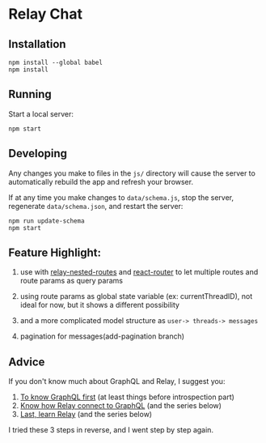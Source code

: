 # Relay Chat

## Installation

```
npm install --global babel
npm install
```

## Running

Start a local server:

```
npm start
```

## Developing

Any changes you make to files in the `js/` directory will cause the server to
automatically rebuild the app and refresh your browser.

If at any time you make changes to `data/schema.js`, stop the server,
regenerate `data/schema.json`, and restart the server:

```
npm run update-schema
npm start
```

## Feature Highlight:

1. use with [relay-nested-routes](https://github.com/devknoll/relay-nested-routes) and [react-router](https://github.com/rackt/react-router) to let multiple routes and route params as query params

2. using route params as global state variable (ex: currentThreadID), not ideal for now, but it shows a different possibility

3. and a more complicated model structure as `user-> threads-> messages`
4. pagination for messages(add-pagination branch)


## Advice

If you don't know much about GraphQL and Relay, I suggest you:

1. [To know GraphQL first](https://github.com/facebook/graphql/blob/master/README.md)
(at least things before introspection part)
2. [Know how Relay connect to GraphQL](http://facebook.github.io/relay/docs/graphql-relay-specification.html#content)
(and the series below)
3. [Last, learn Relay](http://facebook.github.io/relay/docs/guides-containers.html#content)
(and the series below)

I tried these 3 steps in reverse, and I went step by step again.
